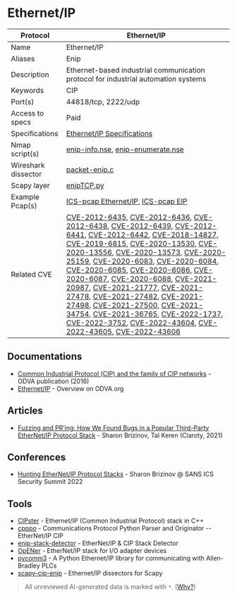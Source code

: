 # Ethernet/IP

| Protocol | Ethernet/IP |
|---|---|
| Name | Ethernet/IP |
| Aliases | Enip |
| Description | Ethernet-based industrial communication protocol for industrial automation systems |
| Keywords | CIP |
| Port(s) | 44818/tcp, 2222/udp |
| Access to specs | Paid |
| Specifications | [Ethernet/IP Specifications](https://www.odva.org/subscriptions-services/specifications) |
| Nmap script(s) | [enip-info.nse](https://nmap.org/nsedoc/scripts/enip-info.html), [enip-enumerate.nse](https://github.com/digitalbond/Redpoint/blob/master/enip-enumerate.nse) |
| Wireshark dissector | [packet-enip.c](https://github.com/wireshark/wireshark/blob/master/epan/dissectors/packet-enip.c) |
| Scapy layer | [enipTCP.py](https://github.com/secdev/scapy/blob/master/scapy/contrib/enipTCP.py) |
| Example Pcap(s) | [ICS-pcap Ethernet/IP](https://github.com/automayt/ICS-pcap/tree/master/ETHERNET_IP), [ICS-pcap EIP](https://github.com/automayt/ICS-pcap/tree/master/EIP) |
| Related CVE | [CVE-2012-6435](https://nvd.nist.gov/vuln/detail/CVE-2012-6435), [CVE-2012-6436](https://nvd.nist.gov/vuln/detail/CVE-2012-6436), [CVE-2012-6438](https://nvd.nist.gov/vuln/detail/CVE-2012-6438), [CVE-2012-6439](https://nvd.nist.gov/vuln/detail/CVE-2012-6439), [CVE-2012-6441](https://nvd.nist.gov/vuln/detail/CVE-2012-6441), [CVE-2012-6442](https://nvd.nist.gov/vuln/detail/CVE-2012-6442), [CVE-2018-14827](https://nvd.nist.gov/vuln/detail/CVE-2018-14827), [CVE-2019-6815](https://nvd.nist.gov/vuln/detail/CVE-2019-6815), [CVE-2020-13530](https://nvd.nist.gov/vuln/detail/CVE-2020-13530), [CVE-2020-13556](https://nvd.nist.gov/vuln/detail/CVE-2020-13556), [CVE-2020-13573](https://nvd.nist.gov/vuln/detail/CVE-2020-13573), [CVE-2020-25159](https://nvd.nist.gov/vuln/detail/CVE-2020-25159), [CVE-2020-6083](https://nvd.nist.gov/vuln/detail/CVE-2020-6083), [CVE-2020-6084](https://nvd.nist.gov/vuln/detail/CVE-2020-6084), [CVE-2020-6085](https://nvd.nist.gov/vuln/detail/CVE-2020-6085), [CVE-2020-6086](https://nvd.nist.gov/vuln/detail/CVE-2020-6086), [CVE-2020-6087](https://nvd.nist.gov/vuln/detail/CVE-2020-6087), [CVE-2020-6088](https://nvd.nist.gov/vuln/detail/CVE-2020-6088), [CVE-2021-20987](https://nvd.nist.gov/vuln/detail/CVE-2021-20987), [CVE-2021-21777](https://nvd.nist.gov/vuln/detail/CVE-2021-21777), [CVE-2021-27478](https://nvd.nist.gov/vuln/detail/CVE-2021-27478), [CVE-2021-27482](https://nvd.nist.gov/vuln/detail/CVE-2021-27482), [CVE-2021-27498](https://nvd.nist.gov/vuln/detail/CVE-2021-27498), [CVE-2021-27500](https://nvd.nist.gov/vuln/detail/CVE-2021-27500), [CVE-2021-34754](https://nvd.nist.gov/vuln/detail/CVE-2021-34754), [CVE-2021-36765](https://nvd.nist.gov/vuln/detail/CVE-2021-36765), [CVE-2022-1737](https://nvd.nist.gov/vuln/detail/CVE-2022-1737), [CVE-2022-3752](https://nvd.nist.gov/vuln/detail/CVE-2022-3752), [CVE-2022-43604](https://nvd.nist.gov/vuln/detail/CVE-2022-43604), [CVE-2022-43605](https://nvd.nist.gov/vuln/detail/CVE-2022-43605), [CVE-2022-43606](https://nvd.nist.gov/vuln/detail/CVE-2022-43606) |

## Documentations
- [Common Industrial Protocol (CIP) and the family of CIP networks](https://www.odva.org/wp-content/uploads/2020/06/PUB00123R1_Common-Industrial_Protocol_and_Family_of_CIP_Networks.pdf) - ODVA publication (2016)
- [Ethernet/IP](https://www.odva.org/technology-standards/key-technologies/ethernet-ip/) - Overview on ODVA.org
## Articles
- [Fuzzing and PR’ing: How We Found Bugs in a Popular Third-Party EtherNet/IP Protocol Stack](https://claroty.com/team82/research/opener-enip-stack-vulnerabilities) - Sharon Brizinov, Tal Keren (Claroty, 2021)
## Conferences
- [Hunting EtherNet/IP Protocol Stacks](https://www.youtube.com/watch?v=0jftEYDo0ao) - Sharon Brizinov @ SANS ICS Security Summit 2022
## Tools
- [CIPster](https://github.com/liftoff-sr/CIPster) - Ethernet/IP (Common Industrial Protocol) stack in C++
- [cpppo](https://github.com/pjkundert/cpppo) - Communications Protocol Python Parser and Originator -- EtherNet/IP CIP
- [enip-stack-detector](https://github.com/claroty/enip-stack-detector) - EtherNet/IP & CIP Stack Detector
- [OpENer](https://github.com/EIPStackGroup/OpENer) - EtherNet/IP stack for I/O adapter devices
- [pycomm3](https://github.com/ottowayi/pycomm3) - A Python Ethernet/IP library for communicating with Allen-Bradley PLCs
- [scapy-cip-enip](https://github.com/scy-phy/scapy-cip-enip) - Ethernet/IP dissectors for Scapy

> All unreviewed AI-generated data is marked with `*`. ([Why?](../srcs/README.md#note-on-ai-generated-content))
